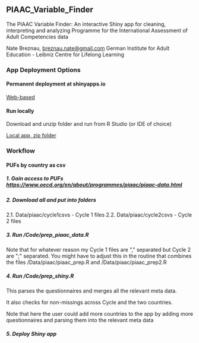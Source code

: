 ## PIAAC_Variable_Finder
The PIAAC Variable Finder: An interactive Shiny app for cleaning, interpreting and analyzing Programme for the International Assessment of Adult Competencies data

Nate Breznau, breznau.nate@gmail.com
German Institute for Adult Education - Leibniz Centre for Lifelong Learning

### App Deployment Options

#### Permanent deployment at shinyapps.io

[Web-based](https://nate-breznau.shinyapps.io/PIAAC_Variable_Finder/)

#### Run locally

Download and unzip folder and run from R Studio (or IDE of choice)

[Local app, zip folder](https://github.com/nbreznau/PIAAC_Variable_Finder/blob/main/Shiny.zip)

### Workflow

#### PUFs by country as csv

##### 1. Gain access to PUFs https://www.oecd.org/en/about/programmes/piaac/piaac-data.html

##### 2. Download all and put into folders
2.1. Data/piaac/cycle1csvs - Cycle 1 files
2.2. Data/piaac/cycle2csvs - Cycle 2 files

##### 3. Run /Code/prep_piaac_data.R

Note that for whatever reason my Cycle 1 files are "," separated but Cycle 2 are ";" separated. You might have to adjust this in the routine that combines the files /Data/piaac/piaac_prep.R and /Data/piaac/piaac_prep2.R

##### 4. Run /Code/prep_shiny.R

This parses the questionnaires and merges all the relevant meta data.

It also checks for non-missings across Cycle and the two countries.

Note that here the user could add more countries to the app by adding more questionnaires and parsing them into the relevant meta data

##### 5. Deploy Shiny app